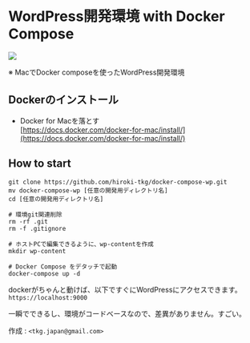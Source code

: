 # WordPress開発環境 with Docker Compose

![](https://www.upcloud.com/support/wp-content/uploads/2016/03/wordpress-docker-compose.png)

※ MacでDocker composeを使ったWordPress開発環境  
  
  
## Dockerのインストール
- Docker for Macを落とす  
[https://docs.docker.com/docker-for-mac/install/](https://docs.docker.com/docker-for-mac/install/)
  

## How to start 

```
git clone https://github.com/hiroki-tkg/docker-compose-wp.git
mv docker-compose-wp [任意の開発用ディレクトリ名] 
cd [任意の開発用ディレクトリ名]

# 環境git関連削除
rm -rf .git
rm -f .gitignore

# ホストPCで編集できるように、wp-contentを作成
mkdir wp-content

# Docker Compose をデタッチで起動
docker-compose up -d 

```

dockerがちゃんと動けば、以下ですぐにWordPressにアクセスできます。  
`https://localhost:9000`

一瞬でできるし、環境がコードベースなので、差異がありません。すごい。


作成 : `<tkg.japan@gmail.com>`  


